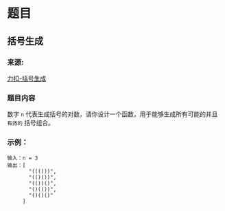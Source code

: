 # 题目

## 括号生成

### 来源:

[力扣-括号生成](https://leetcode-cn.com/problems/generate-parentheses/)

### 题目内容

数字 `n` 代表生成括号的对数，请你设计一个函数，用于能够生成所有可能的并且 `有效的` 括号组合。

### 示例：

```plaintext
输入：n = 3
输出：[
       "((()))",
       "(()())",
       "(())()",
       "()(())",
       "()()()"
     ]
```
